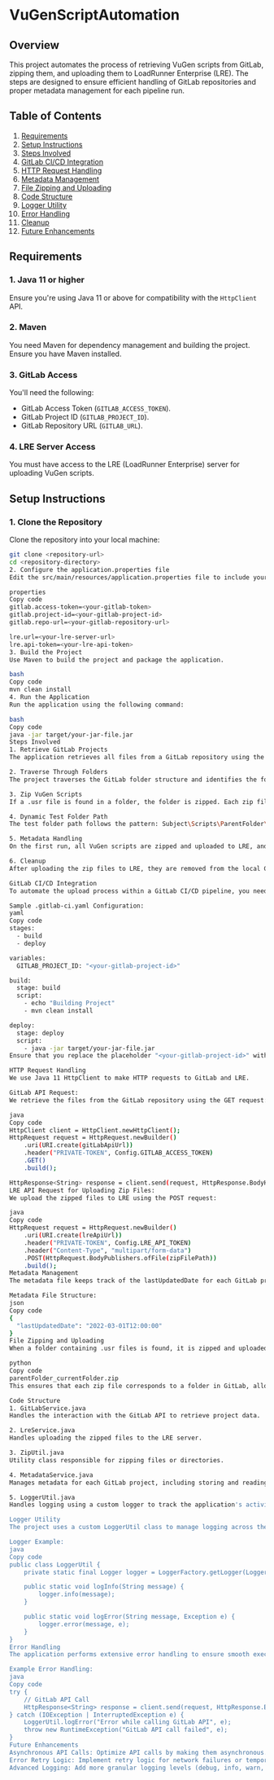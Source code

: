 # VuGenScriptAutomation

## Overview

This project automates the process of retrieving VuGen scripts from GitLab, zipping them, and uploading them to LoadRunner Enterprise (LRE). The steps are designed to ensure efficient handling of GitLab repositories and proper metadata management for each pipeline run.

## Table of Contents

1. [Requirements](#requirements)
2. [Setup Instructions](#setup-instructions)
3. [Steps Involved](#steps-involved)
4. [GitLab CI/CD Integration](#gitlab-cicd-integration)
5. [HTTP Request Handling](#http-request-handling)
6. [Metadata Management](#metadata-management)
7. [File Zipping and Uploading](#file-zipping-and-uploading)
8. [Code Structure](#code-structure)
9. [Logger Utility](#logger-utility)
10. [Error Handling](#error-handling)
11. [Cleanup](#cleanup)
12. [Future Enhancements](#future-enhancements)

## Requirements

### 1. Java 11 or higher
Ensure you're using Java 11 or above for compatibility with the `HttpClient` API.

### 2. Maven
You need Maven for dependency management and building the project. Ensure you have Maven installed.

### 3. GitLab Access
You'll need the following:
- GitLab Access Token (`GITLAB_ACCESS_TOKEN`).
- GitLab Project ID (`GITLAB_PROJECT_ID`).
- GitLab Repository URL (`GITLAB_URL`).

### 4. LRE Server Access
You must have access to the LRE (LoadRunner Enterprise) server for uploading VuGen scripts.

## Setup Instructions

### 1. Clone the Repository
Clone the repository into your local machine:

```bash
git clone <repository-url>
cd <repository-directory>
2. Configure the application.properties file
Edit the src/main/resources/application.properties file to include your GitLab and LRE credentials:

properties
Copy code
gitlab.access-token=<your-gitlab-token>
gitlab.project-id=<your-gitlab-project-id>
gitlab.repo-url=<your-gitlab-repository-url>

lre.url=<your-lre-server-url>
lre.api-token=<your-lre-api-token>
3. Build the Project
Use Maven to build the project and package the application.

bash
Copy code
mvn clean install
4. Run the Application
Run the application using the following command:

bash
Copy code
java -jar target/your-jar-file.jar
Steps Involved
1. Retrieve GitLab Projects
The application retrieves all files from a GitLab repository using the GitLab API. It traverses through the repository tree structure to locate folders containing .usr files (VuGen scripts).

2. Traverse Through Folders
The project traverses the GitLab folder structure and identifies the folders that contain .usr files, which are VuGen scripts.

3. Zip VuGen Scripts
If a .usr file is found in a folder, the folder is zipped. Each zip file is named using the pattern parentFolder_currentFolder.zip.

4. Dynamic Test Folder Path
The test folder path follows the pattern: Subject\Scripts\ParentFolder\CurrentFolder\parentFolder_CurrentFolder.zip.

5. Metadata Handling
On the first run, all VuGen scripts are zipped and uploaded to LRE, and a metadata file is created with the lastUpdatedDate. On subsequent runs, only files committed after the lastUpdatedDate are considered. These files are then zipped and uploaded to LRE.

6. Cleanup
After uploading the zip files to LRE, they are removed from the local GitLab runner to ensure no unnecessary files remain.

GitLab CI/CD Integration
To automate the upload process within a GitLab CI/CD pipeline, you need to configure a .gitlab-ci.yaml file. The GitLab runner will be responsible for invoking the Java application, triggering the automation steps to zip and upload files to LRE.

Sample .gitlab-ci.yaml Configuration:
yaml
Copy code
stages:
  - build
  - deploy

variables:
  GITLAB_PROJECT_ID: "<your-gitlab-project-id>"

build:
  stage: build
  script:
    - echo "Building Project"
    - mvn clean install

deploy:
  stage: deploy
  script:
    - java -jar target/your-jar-file.jar
Ensure that you replace the placeholder "<your-gitlab-project-id>" with the actual GitLab project ID. The pipeline will first build the project and then trigger the script for zipping and uploading files.

HTTP Request Handling
We use Java 11 HttpClient to make HTTP requests to GitLab and LRE.

GitLab API Request:
We retrieve the files from the GitLab repository using the GET request:

java
Copy code
HttpClient client = HttpClient.newHttpClient();
HttpRequest request = HttpRequest.newBuilder()
    .uri(URI.create(gitLabApiUrl))
    .header("PRIVATE-TOKEN", Config.GITLAB_ACCESS_TOKEN)
    .GET()
    .build();

HttpResponse<String> response = client.send(request, HttpResponse.BodyHandlers.ofString());
LRE API Request for Uploading Zip Files:
We upload the zipped files to LRE using the POST request:

java
Copy code
HttpRequest request = HttpRequest.newBuilder()
    .uri(URI.create(lreApiUrl))
    .header("PRIVATE-TOKEN", Config.LRE_API_TOKEN)
    .header("Content-Type", "multipart/form-data")
    .POST(HttpRequest.BodyPublishers.ofFile(zipFilePath))
    .build();
Metadata Management
The metadata file keeps track of the lastUpdatedDate for each GitLab project. On subsequent runs, the system checks if any files were committed after this date, and only those files are processed. The metadata is updated after each successful upload.

Metadata File Structure:
json
Copy code
{
  "lastUpdatedDate": "2022-03-01T12:00:00"
}
File Zipping and Uploading
When a folder containing .usr files is found, it is zipped and uploaded to LRE. The zip file is named using the parent and current folder names, following the pattern:

python
Copy code
parentFolder_currentFolder.zip
This ensures that each zip file corresponds to a folder in GitLab, allowing for better organization and traceability in LRE.

Code Structure
1. GitLabService.java
Handles the interaction with the GitLab API to retrieve project data.

2. LreService.java
Handles uploading the zipped files to the LRE server.

3. ZipUtil.java
Utility class responsible for zipping files or directories.

4. MetadataService.java
Manages metadata for each GitLab project, including storing and reading lastUpdatedDate.

5. LoggerUtil.java
Handles logging using a custom logger to track the application's activity.

Logger Utility
The project uses a custom LoggerUtil class to manage logging across the application. It helps track the status of the GitLab API requests, file zipping process, and LRE uploads.

Logger Example:
java
Copy code
public class LoggerUtil {
    private static final Logger logger = LoggerFactory.getLogger(LoggerUtil.class);

    public static void logInfo(String message) {
        logger.info(message);
    }

    public static void logError(String message, Exception e) {
        logger.error(message, e);
    }
}
Error Handling
The application performs extensive error handling to ensure smooth execution and provide meaningful error messages when something goes wrong, such as API failures or file system errors.

Example Error Handling:
java
Copy code
try {
    // GitLab API Call
    HttpResponse<String> response = client.send(request, HttpResponse.BodyHandlers.ofString());
} catch (IOException | InterruptedException e) {
    LoggerUtil.logError("Error while calling GitLab API", e);
    throw new RuntimeException("GitLab API call failed", e);
}
Future Enhancements
Asynchronous API Calls: Optimize API calls by making them asynchronous.
Error Retry Logic: Implement retry logic for network failures or temporary issues with GitLab or LRE.
Advanced Logging: Add more granular logging levels (debug, info, warn, error) for better traceability.
